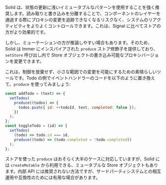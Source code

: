 Solid は、状態の更新に浅いイミュータブルなパターンを使用することを強く推奨します。読み取りと書き込みを分離することで、コンポーネントのレイヤーを通過する際にプロキシの変更を追跡できなくなるリスクなく、システムのリアクティビティをよりよくコントロールできます。これは、Signal に比べてストアの方がより効果的です。

しかし、ミューテーションの方が推論しやすい場合もあります。そのため、Solid は Immer にインスパイアされた `produce` ストア修飾子を提供しており、`setStore` 呼び出し内で Store オブジェクトの書き込み可能なプロキシバージョンを変更できます。

これは、制御を放棄せず、小さな範囲での変更を可能にするための素晴らしいツールです。Todo の例でイベントハンドラーのコードを以下のように置き換えて、`produce` を使ってみましょう:

```jsx
const addTodo = (text) => {
  setTodos(
    produce((todos) => {
      todos.push({ id: ++todoId, text, completed: false });
    })
  );
};
const toggleTodo = (id) => {
  setTodos(
    (todo) => todo.id === id,
    produce((todo) => (todo.completed = !todo.completed))
  );
};
```

ストアを使った `produce` はおそらく大半のケースに対応していますが、Solid には `createMutable` から利用できる、ミュータブルな Store オブジェクトもあります。内部 API には推奨されない方法ですが、サードパーティシステムとの相互運用や互換性のためには有用な場合があります。
